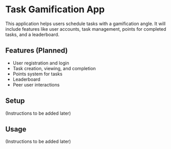 # Task Gamification App

This application helps users schedule tasks with a gamification angle.
It will include features like user accounts, task management, points for completed tasks, and a leaderboard.

## Features (Planned)

*   User registration and login
*   Task creation, viewing, and completion
*   Points system for tasks
*   Leaderboard
*   Peer user interactions

## Setup

(Instructions to be added later)

## Usage

(Instructions to be added later)
